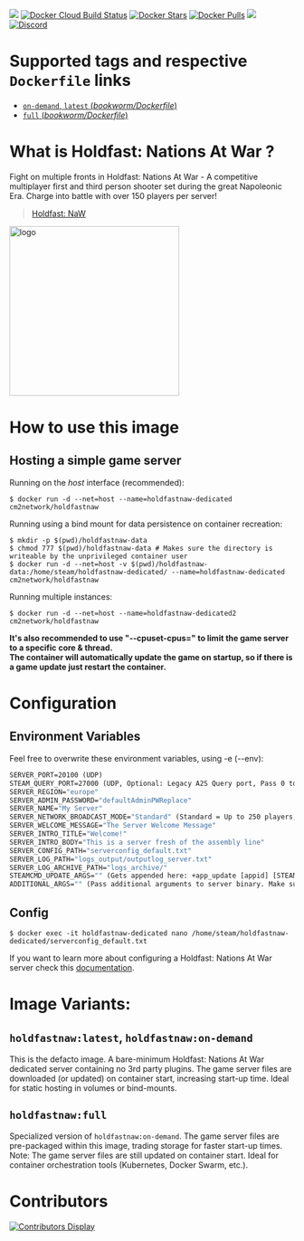 [![](https://img.shields.io/codacy/grade/80b3d1a6e05e440abfdc34354001b1bf.svg)](https://hub.docker.com/r/cm2network/holdfastnaw/) [![Docker Cloud Build Status](https://img.shields.io/docker/cloud/build/cm2network/holdfastnaw)](https://hub.docker.com/r/cm2network/holdfastnaw/) [![Docker Stars](https://img.shields.io/docker/stars/cm2network/holdfastnaw.svg)](https://hub.docker.com/r/cm2network/holdfastnaw/) [![Docker Pulls](https://img.shields.io/docker/pulls/cm2network/holdfastnaw.svg)](https://hub.docker.com/r/cm2network/holdfastnaw/) [![](https://img.shields.io/docker/image-size/cm2network/holdfastnaw)](https://hub.docker.com/r/cm2network/holdfastnaw/) [![Discord](https://img.shields.io/discord/747067734029893653)](https://discord.gg/7ntmAwM)
# Supported tags and respective `Dockerfile` links
-	[`on-demand`, `latest` (*bookworm/Dockerfile*)](https://github.com/CM2Walki/holdfastnaw/blob/master/bookworm/Dockerfile)
-	[`full` (*bookworm/Dockerfile*)](https://github.com/CM2Walki/holdfastnaw/blob/master/bookworm/Dockerfile)

# What is Holdfast: Nations At War ?
Fight on multiple fronts in Holdfast: Nations At War - A competitive multiplayer first and third person shooter set during the great Napoleonic Era. Charge into battle with over 150 players per server!

>  [Holdfast: NaW](https://store.steampowered.com/app/589290/Holdfast_Nations_At_War/)

<img src="https://shared.akamai.steamstatic.com/store_item_assets/steam/apps/589290/9ed0c9a2b2db1ec48352d824329275468d2b8b0e/header.jpg" alt="logo" width="300"/></img>

# How to use this image
## Hosting a simple game server

Running on the *host* interface (recommended):<br/>
```console
$ docker run -d --net=host --name=holdfastnaw-dedicated cm2network/holdfastnaw
```

Running using a bind mount for data persistence on container recreation:
```console
$ mkdir -p $(pwd)/holdfastnaw-data
$ chmod 777 $(pwd)/holdfastnaw-data # Makes sure the directory is writeable by the unprivileged container user
$ docker run -d --net=host -v $(pwd)/holdfastnaw-data:/home/steam/holdfastnaw-dedicated/ --name=holdfastnaw-dedicated cm2network/holdfastnaw
```

Running multiple instances:
```console
$ docker run -d --net=host --name=holdfastnaw-dedicated2 cm2network/holdfastnaw
```

**It's also recommended to use "--cpuset-cpus=" to limit the game server to a specific core & thread.**<br/>
**The container will automatically update the game on startup, so if there is a game update just restart the container.**

# Configuration
## Environment Variables
Feel free to overwrite these environment variables, using -e (--env): 
```dockerfile
SERVER_PORT=20100 (UDP)
STEAM_QUERY_PORT=27000 (UDP, Optional: Legacy A2S Query port, Pass 0 to disable)
SERVER_REGION="europe"
SERVER_ADMIN_PASSWORD="defaultAdminPWReplace"
SERVER_NAME="My Server"
SERVER_NETWORK_BROADCAST_MODE="Standard" (Standard = Up to 250 players, Competitive = Higher tickrate - Limited to 64 players per server)
SERVER_WELCOME_MESSAGE="The Server Welcome Message"
SERVER_INTRO_TITLE="Welcome!"
SERVER_INTRO_BODY="This is a server fresh of the assembly line"
SERVER_CONFIG_PATH="serverconfig_default.txt"
SERVER_LOG_PATH="logs_output/outputlog_server.txt"
SERVER_LOG_ARCHIVE_PATH="logs_archive/"
STEAMCMD_UPDATE_ARGS="" (Gets appended here: +app_update [appid] [STEAMCMD_UPDATE_ARGS]; Example: "validate")
ADDITIONAL_ARGS="" (Pass additional arguments to server binary. Make sure to escape correctly!)
```
## Config
```console
$ docker exec -it holdfastnaw-dedicated nano /home/steam/holdfastnaw-dedicated/serverconfig_default.txt
```

If you want to learn more about configuring a Holdfast: Nations At War server check this [documentation](https://wiki.holdfastgame.com/Server_Configuration).

# Image Variants:

## `holdfastnaw:latest`, `holdfastnaw:on-demand`
This is the defacto image. A bare-minimum Holdfast: Nations At War dedicated server containing no 3rd party plugins. The game server files are downloaded (or updated) on container start, increasing start-up time. Ideal for static hosting in volumes or bind-mounts.<br/>

## `holdfastnaw:full`
Specialized version of `holdfastnaw:on-demand`. The game server files are pre-packaged within this image, trading storage for faster start-up times. Note: The game server files are still updated on container start. Ideal for container orchestration tools (Kubernetes, Docker Swarm, etc.).<br/>

# Contributors
[![Contributors Display](https://badges.pufler.dev/contributors/CM2Walki/HoldfastNaW?size=50&padding=5&bots=false)](https://github.com/CM2Walki/HoldfastNaW/graphs/contributors)
